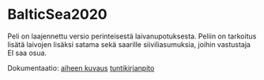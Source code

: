 ﻿# BalticSea2020

Peli on laajennettu versio perinteisestä laivanupotuksesta. Peliin on tarkoitus lisätä laivojen lisäksi satama sekä saarille siiviliasumuksia, joihin vastustaja EI saa osua.

Dokumentaatio:
[aiheen kuvaus](dokumentaatio/aiheenKuvausJaRakenne.md)
[tuntikirjanpito](dokumentaatio/tuntikirjanpito.md)
